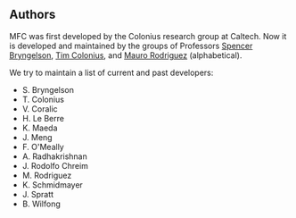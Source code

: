 ## Authors

MFC was first developed by the Colonius research group at Caltech.
Now it is developed and maintained by the groups of Professors <a href="https://comp-physics.group">Spencer Bryngelson</a>, <a href="https://colonius.caltech.edu/">Tim Colonius</a>, and <a href="https://vivo.brown.edu/display/mrodri97">Mauro Rodriguez</a> (alphabetical).

We try to maintain a list of current and past developers:

+ S. Bryngelson 
+ T. Colonius 
+ V. Coralic 
+ H. Le Berre
+ K. Maeda 
+ J. Meng 
+ F. O'Meally
+ A. Radhakrishnan 
+ J. Rodolfo Chreim
+ M. Rodriguez 
+ K. Schmidmayer 
+ J. Spratt 
+ B. Wilfong    
